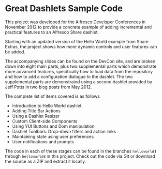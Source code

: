 Great Dashlets Sample Code
==========================

This project was developed for the Alfresco Developer Conferences in November 
2012 to provide a concrete example of adding incremental and practical 
features to an Alfresco Share dashlet.

Starting with an updated version of the Hello World example from Share Extras,
the project shows how more dynamic controls and user features can be added.

The accompanying slides can be found on the DevCon site, and are broken down 
into eight main parts, plus two supplemental parts which demonstrate more 
advanced features, specifically how to load data from the repository and how 
to add a configuration dialogue to the dashlet. The two supplemental parts are
demonstrated using a second dashlet provided by Jeff Potts in two blog posts 
from May 2012.

The complete list of items covered is as follows

  * Introduction to Hello World dashlet
  * Adding Title Bar Actions
  * Using a Dashlet Resizer
  * Custom Client-side Components
  * Using YUI Buttons and Dom manipulation
  * Dashlet Toolbars: Drop-down filters and action links
  * Maintaining state using user preferences
  * User notifications and prompts

The code in each of these stages can be found in the branches `helloworld1` 
through `helloworld8` in this project. Check out the code via Git or download
the source as a ZIP and extract it locally.

